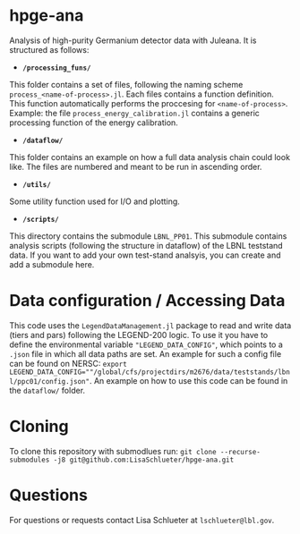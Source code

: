 # hpge-ana
Analysis of high-purity Germanium detector data with Juleana. It is structured as follows: 

- **`/processing_funs/`** 

This folder contains a set of files, following the naming scheme `process_<name-of-process>.jl`. 
Each files contains a function definition. This function automatically performs the proccesing for `<name-of-process>`. Example: the file `process_energy_calibration.jl` contains a generic processing function of the energy calibration. 

- **`/dataflow/`**

This folder contains an example on how a full data analysis chain could look like. The files are numbered and meant to be run in ascending order. 

- **`/utils/`**

Some utility function used for I/O and plotting. 

- **`/scripts/`** 

This directory contains the submodule `LBNL_PP01`. This submodule contains analysis scripts (following the structure in dataflow) of the LBNL teststand data. If you want to add your own test-stand analsyis, you can create and add a submodule here. 

# Data configuration / Accessing Data
This code uses the `LegendDataManagement.jl` package to read and write data (tiers and pars) following the LEGEND-200 logic. 
To use it you have to define the environmental variable `"LEGEND_DATA_CONFIG"`, which points to a `.json` file in which all data paths are set. An example for such a config file can be found on NERSC: `export LEGEND_DATA_CONFIG=""/global/cfs/projectdirs/m2676/data/teststands/lbnl/ppc01/config.json"`. An example on how to use this code can be found in the `dataflow/` folder. 

# Cloning 
To clone this repository with submodlues run: `git clone --recurse-submodules -j8 git@github.com:LisaSchlueter/hpge-ana.git` 

# Questions
For questions or requests contact Lisa Schlueter at `lschlueter@lbl.gov`. 